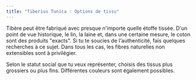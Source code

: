 ```yaml
---
title: "Tiberius Tunica : Options de tissu"
---
```


Tibère peut être fabriqué avec presque n'importe quelle étoffe tissée. D'un point de vue historique, le lin, la laine et, dans une certaine mesure, le coton sont des produits "exacts". Si tu te soucies de l'authenticité, fais quelques recherches à ce sujet. Dans tous les cas, les fibres naturelles non extensibles sont à privilégier.

Selon le statut social que tu veux représenter, choisis des tissus plus grossiers ou plus fins. Différentes couleurs sont également possibles.
